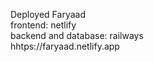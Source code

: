 Deployed Faryaad <br/>
frontend: netlify <br/>
backend and database: railways <br/>
hhtps://faryaad.netlify.app

